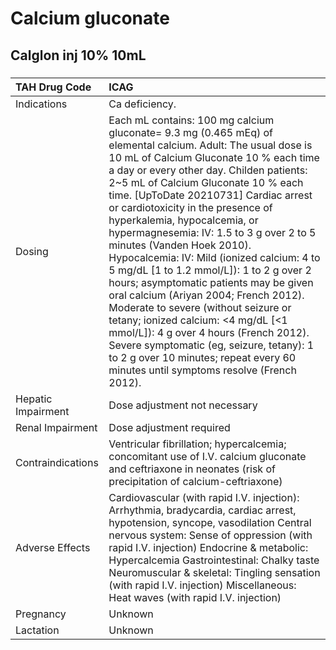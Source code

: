 # Calcium gluconate

## Calglon inj 10% 10mL

##### 

| TAH Drug Code      | ICAG                                                                                                                                                                                                                                                                                                                                                                                                                                                                                                                                                                                                                                                                                                                                                                                                                                                                 |
|:-------------------|:---------------------------------------------------------------------------------------------------------------------------------------------------------------------------------------------------------------------------------------------------------------------------------------------------------------------------------------------------------------------------------------------------------------------------------------------------------------------------------------------------------------------------------------------------------------------------------------------------------------------------------------------------------------------------------------------------------------------------------------------------------------------------------------------------------------------------------------------------------------------|
| Indications        | Ca deficiency.                                                                                                                                                                                                                                                                                                                                                                                                                                                                                                                                                                                                                                                                                                                                                                                                                                                       |
| Dosing             | Each mL contains: 100 mg calcium gluconate= 9.3 mg (0.465 mEq) of elemental calcium. Adult: The usual dose is 10 mL of Calcium Gluconate 10 % each time a day or every other day. Childen patients: 2~5 mL of Calcium Gluconate 10 % each time. [UpToDate 20210731] Cardiac arrest or cardiotoxicity in the presence of hyperkalemia, hypocalcemia, or hypermagnesemia: IV: 1.5 to 3 g over 2 to 5 minutes (Vanden Hoek 2010). Hypocalcemia: IV: Mild (ionized calcium: 4 to 5 mg/dL [1 to 1.2 mmol/L]): 1 to 2 g over 2 hours; asymptomatic patients may be given oral calcium (Ariyan 2004; French 2012). Moderate to severe (without seizure or tetany; ionized calcium: <4 mg/dL [<1 mmol/L]): 4 g over 4 hours (French 2012). Severe symptomatic (eg, seizure, tetany): 1 to 2 g over 10 minutes; repeat every 60 minutes until symptoms resolve (French 2012). |
| Hepatic Impairment | Dose adjustment not necessary                                                                                                                                                                                                                                                                                                                                                                                                                                                                                                                                                                                                                                                                                                                                                                                                                                        |
| Renal Impairment   | Dose adjustment required                                                                                                                                                                                                                                                                                                                                                                                                                                                                                                                                                                                                                                                                                                                                                                                                                                             |
| Contraindications  | Ventricular fibrillation; hypercalcemia; concomitant use of I.V. calcium gluconate and ceftriaxone in neonates (risk of precipitation of calcium-ceftriaxone)                                                                                                                                                                                                                                                                                                                                                                                                                                                                                                                                                                                                                                                                                                        |
| Adverse Effects    | Cardiovascular (with rapid I.V. injection): Arrhythmia, bradycardia, cardiac arrest, hypotension, syncope, vasodilation Central nervous system: Sense of oppression (with rapid I.V. injection) Endocrine & metabolic: Hypercalcemia Gastrointestinal: Chalky taste Neuromuscular & skeletal: Tingling sensation (with rapid I.V. injection) Miscellaneous: Heat waves (with rapid I.V. injection)                                                                                                                                                                                                                                                                                                                                                                                                                                                                   |
| Pregnancy          | Unknown                                                                                                                                                                                                                                                                                                                                                                                                                                                                                                                                                                                                                                                                                                                                                                                                                                                              |
| Lactation          | Unknown                                                                                                                                                                                                                                                                                                                                                                                                                                                                                                                                                                                                                                                                                                                                                                                                                                                              |

